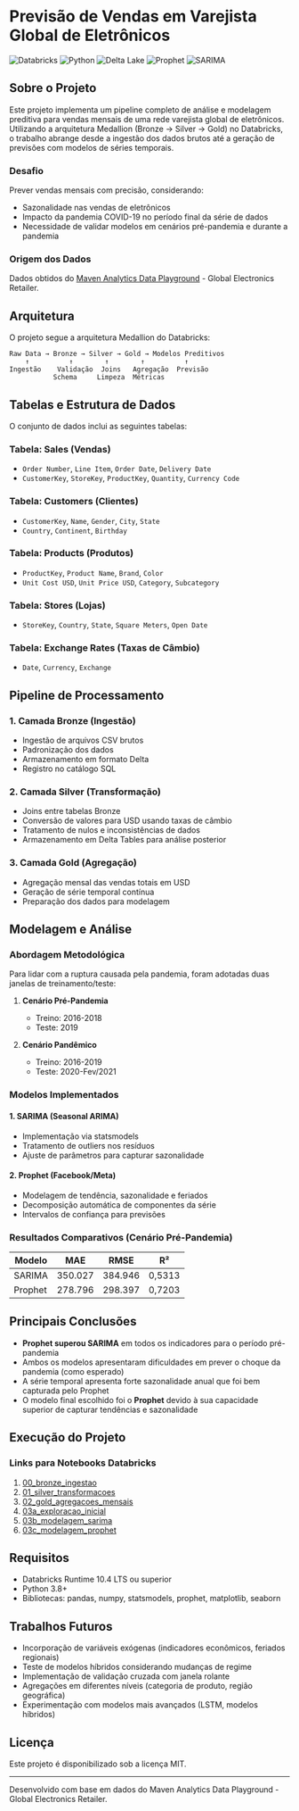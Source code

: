 # Previsão de Vendas em Varejista Global de Eletrônicos

![Databricks](https://img.shields.io/badge/Databricks-FF3621?style=for-the-badge&logo=Databricks&logoColor=white)
![Python](https://img.shields.io/badge/Python-3776AB?style=for-the-badge&logo=python&logoColor=white)
![Delta Lake](https://img.shields.io/badge/Delta_Lake-00ADD8?style=for-the-badge&logo=delta&logoColor=white)
![Prophet](https://img.shields.io/badge/Prophet-007ACC?style=for-the-badge&logo=prophet&logoColor=white)
![SARIMA](https://img.shields.io/badge/SARIMA-4B275F?style=for-the-badge&logo=statsmodels&logoColor=white)

## Sobre o Projeto

Este projeto implementa um pipeline completo de análise e modelagem preditiva para vendas mensais de uma rede varejista global de eletrônicos. Utilizando a arquitetura Medallion (Bronze → Silver → Gold) no Databricks, o trabalho abrange desde a ingestão dos dados brutos até a geração de previsões com modelos de séries temporais.

### Desafio

Prever vendas mensais com precisão, considerando:
- Sazonalidade nas vendas de eletrônicos
- Impacto da pandemia COVID-19 no período final da série de dados
- Necessidade de validar modelos em cenários pré-pandemia e durante a pandemia

### Origem dos Dados

Dados obtidos do [Maven Analytics Data Playground](https://mavenanalytics.io/data-playground) - Global Electronics Retailer.

## Arquitetura

O projeto segue a arquitetura Medallion do Databricks:

```
Raw Data → Bronze → Silver → Gold → Modelos Preditivos
    ↑          ↑        ↑        ↑          ↑
Ingestão    Validação  Joins   Agregação  Previsão
           Schema     Limpeza  Métricas
```

## Tabelas e Estrutura de Dados

O conjunto de dados inclui as seguintes tabelas:

### Tabela: Sales (Vendas)
- `Order Number`, `Line Item`, `Order Date`, `Delivery Date`
- `CustomerKey`, `StoreKey`, `ProductKey`, `Quantity`, `Currency Code`

### Tabela: Customers (Clientes)
- `CustomerKey`, `Name`, `Gender`, `City`, `State`
- `Country`, `Continent`, `Birthday`

### Tabela: Products (Produtos)
- `ProductKey`, `Product Name`, `Brand`, `Color`
- `Unit Cost USD`, `Unit Price USD`, `Category`, `Subcategory`

### Tabela: Stores (Lojas)
- `StoreKey`, `Country`, `State`, `Square Meters`, `Open Date`

### Tabela: Exchange Rates (Taxas de Câmbio)
- `Date`, `Currency`, `Exchange`

## Pipeline de Processamento

### 1. Camada Bronze (Ingestão)

- Ingestão de arquivos CSV brutos
- Padronização dos dados
- Armazenamento em formato Delta
- Registro no catálogo SQL

### 2. Camada Silver (Transformação)

- Joins entre tabelas Bronze
- Conversão de valores para USD usando taxas de câmbio
- Tratamento de nulos e inconsistências de dados
- Armazenamento em Delta Tables para análise posterior

### 3. Camada Gold (Agregação)

- Agregação mensal das vendas totais em USD
- Geração de série temporal contínua
- Preparação dos dados para modelagem

## Modelagem e Análise

### Abordagem Metodológica

Para lidar com a ruptura causada pela pandemia, foram adotadas duas janelas de treinamento/teste:

1. **Cenário Pré-Pandemia**
   - Treino: 2016-2018
   - Teste: 2019

2. **Cenário Pandêmico**
   - Treino: 2016-2019
   - Teste: 2020-Fev/2021

### Modelos Implementados

#### 1. SARIMA (Seasonal ARIMA)
- Implementação via statsmodels
- Tratamento de outliers nos resíduos
- Ajuste de parâmetros para capturar sazonalidade

#### 2. Prophet (Facebook/Meta)
- Modelagem de tendência, sazonalidade e feriados
- Decomposição automática de componentes da série
- Intervalos de confiança para previsões

### Resultados Comparativos (Cenário Pré-Pandemia)

| Modelo  | MAE     | RMSE    | R²     |
|---------|---------|---------|--------|
| SARIMA  | 350.027 | 384.946 | 0,5313 |
| Prophet | 278.796 | 298.397 | 0,7203 |

## Principais Conclusões

- **Prophet superou SARIMA** em todos os indicadores para o período pré-pandemia
- Ambos os modelos apresentaram dificuldades em prever o choque da pandemia (como esperado)
- A série temporal apresenta forte sazonalidade anual que foi bem capturada pelo Prophet
- O modelo final escolhido foi o **Prophet** devido à sua capacidade superior de capturar tendências e sazonalidade

## Execução do Projeto

### Links para Notebooks Databricks

1. [00_bronze_ingestao](https://databricks-prod-cloudfront.cloud.databricks.com/public/4027ec902e239c93eaaa8714f173bcfc/4247253332321926/3571773272081801/4034231636992376/latest.html)
2. [01_silver_transformacoes](https://databricks-prod-cloudfront.cloud.databricks.com/public/4027ec902e239c93eaaa8714f173bcfc/4247253332321926/3912297781853264/4034231636992376/latest.html)
3. [02_gold_agregacoes_mensais](https://databricks-prod-cloudfront.cloud.databricks.com/public/4027ec902e239c93eaaa8714f173bcfc/4247253332321926/3912297781853391/4034231636992376/latest.html)
4. [03a_exploracao_inicial](https://databricks-prod-cloudfront.cloud.databricks.com/public/4027ec902e239c93eaaa8714f173bcfc/4247253332321926/3912297781853357/4034231636992376/latest.html)
5. [03b_modelagem_sarima](https://databricks-prod-cloudfront.cloud.databricks.com/public/4027ec902e239c93eaaa8714f173bcfc/4247253332321926/3912297781853318/4034231636992376/latest.html)
6. [03c_modelagem_prophet](https://databricks-prod-cloudfront.cloud.databricks.com/public/4027ec902e239c93eaaa8714f173bcfc/4247253332321926/3912297781853344/4034231636992376/latest.html)

## Requisitos

- Databricks Runtime 10.4 LTS ou superior
- Python 3.8+
- Bibliotecas: pandas, numpy, statsmodels, prophet, matplotlib, seaborn

## Trabalhos Futuros

- Incorporação de variáveis exógenas (indicadores econômicos, feriados regionais)
- Teste de modelos híbridos considerando mudanças de regime
- Implementação de validação cruzada com janela rolante
- Agregações em diferentes níveis (categoria de produto, região geográfica)
- Experimentação com modelos mais avançados (LSTM, modelos híbridos)

## Licença

Este projeto é disponibilizado sob a licença MIT.

---

Desenvolvido com base em dados do Maven Analytics Data Playground - Global Electronics Retailer.
